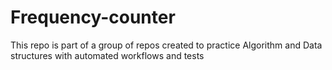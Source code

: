 # Frequency-counter
This repo is part of a group of repos created to practice Algorithm and Data structures with automated workflows and tests
